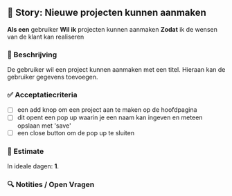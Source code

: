 ## 🧩 Story: Nieuwe projecten kunnen aanmaken

**Als een** gebruiker
**Wil ik** projecten kunnen aanmaken
**Zodat** ik de wensen van de klant kan realiseren

### 📝 Beschrijving

De gebruiker wil een project kunnen aanmaken met een titel. Hieraan kan de gebruiker gegevens toevoegen.

### ✅ Acceptatiecriteria

* [ ] een add knop om een project aan te maken op de hoofdpagina
* [ ] dit opent een pop up waarin je een naam kan ingeven en meteen opslaan met 'save'
* [ ] een close button om de pop up te sluiten

### 🧮 Estimate
In ideale dagen: **1**.

### 🔍 Notities / Open Vragen

